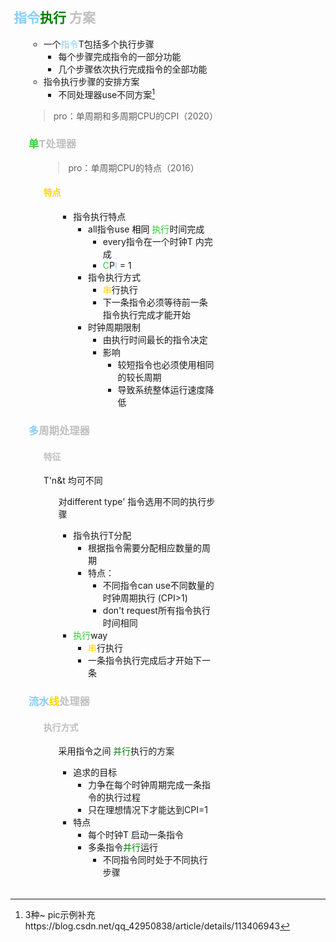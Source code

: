 <div style="float: left; width: 64%; padding: 1%;">

## <span style="color: LightSkyBlue;">指令</span><span style="color: green;">执行</span> <span style="color: silver;">方案  

<ul>

- 一个<span style="color: LightSkyBlue;">指令</span>T包括多个执行步骤
  - 每个步骤完成指令的一部分功能
  - 几个步骤依次执行完成指令的全部功能
- 指令执行步骤的安排方案
  - 不同处理器use不同方案[^1]

>pro：单周期和多周期CPU的CPI（2020）  

###  <span style="color: silver;"> <span style="color: LimeGreen;">单</span>T处理器  

<ul>

>pro：单周期CPU的特点（2016）  

####  <span style="color: Gold;">特点

<ul>

- 指令执行特点
  - all指令use <span style="color: black;">相同</span> <span style="color: LimeGreen;">执行</span>时间完成
    - every指令在一个时钟T 内完成
    -  <span style="color: LimeGreen;">C</span>P<span style="color: LightSkyBlue;">I</span> = 1
  - 指令执行方式
    -  <span style="color: Gold;">串</span>行执行
    - 下一条指令必须等待前一条指令执行完成才能开始
  - 时钟周期限制
    - 由执行时间最长的指令决定
    - 影响
      - 较短指令也必须使用相同的较长周期
      - 导致系统整体运行速度降低

</ul>

</ul>

###  <span style="color: silver;"><span style="color: LightSkyBlue;">多</span>周期处理器  

<ul>

####  <span style="color: silver;">特征

T'n&t 均可不同
<ul>

对different type' 指令选用不同的执行步骤
- 指令执行T分配
  - 根据指令需要分配相应数量的周期
  - 特点：
    - 不同指令can use不同数量的时钟周期执行 (CPI>1)
    - don't request所有指令执行时间相同
-  <span style="color: LimeGreen;">执行</span>way
   - <span style="color: Gold;">串</span>行执行
   - 一条指令执行完成后才开始下一条
</ul>

</ul>

###  <span style="color: silver;"><span style="color: LightSkyBlue;">流水</span><span style="color: Gold;">线</span>处理器  

<ul>

####  <span style="color: silver;">执行方式

<ul>

采用指令之间 <span style="color: green;">并行</span>执行的方案
- 追求的目标
  - 力争在每个时钟周期完成一条指令的执行过程
  - 只在理想情况下才能达到CPI=1
- 特点
  - 每个时钟T 启动一条指令
  - 多条指令<span style="color: green;">并行</span>运行
    - 不同指令同时处于不同执行步骤
</ul>

</ul>

</ul>

</ul>
</div>
<div style="float: right; width: 26%; padding: 1%;">

</div>
<div style="clear: both;"></div>

[^1]: 3种~ pic示例补充https://blog.csdn.net/qq_42950838/article/details/113406943